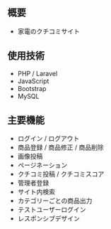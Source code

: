 ## 概要
- 家電のクチコミサイト

## 使用技術
- PHP / Laravel
- JavaScript
- Bootstrap
- MySQL

## 主要機能
- ログイン / ログアウト
- 商品登録 / 商品修正 / 商品削除
- 画像投稿
- ページネーション
- クチコミ投稿 / クチコミスコア
- 管理者登録
- サイト内検索
- カテゴリーごとの商品出力
- テストユーザーログイン
- レスポンシブデザイン